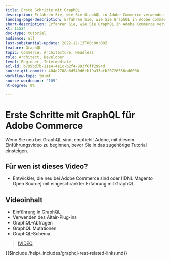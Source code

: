 ```yaml
---
title: Erste Schritte mit GraphQL
description: Erfahren Sie, wie Sie GraphQL in Adobe Commerce verwenden und [!DNL Magento Open Source]. Erfahren Sie mehr über die Verwendung von Abfragen, Mutationen und Schemas.
landing-page-description: Erfahren Sie, wie Sie GraphQL in Adobe Commerce verwenden und [!DNL Magento Open Source]. Erfahren Sie mehr über die Verwendung von Abfragen, Mutationen und Schemas.
short-description: Erfahren Sie, wie Sie GraphQL in Adobe Commerce verwenden und [!DNL Magento Open Source]. Erfahren Sie mehr über die Verwendung von Abfragen, Mutationen und Schemas.
kt: 11524
doc-type: tutorial
audience: all
last-substantial-update: 2022-12-13T00:00:00Z
feature: GraphQL
topic: Commerce, Architecture, Headless
role: Architect, Developer
level: Beginner, Intermediate
exl-id: b799bd7b-11a4-4a1c-b2f4-893f6ff2994d
source-git-commit: 404d2708a6d540d6fb19a33afb20726356cd8000
workflow-type: tm+mt
source-wordcount: '109'
ht-degree: 0%

---
```


# Erste Schritte mit GraphQL für Adobe Commerce

Wenn Sie neu bei GraphQL sind, empfiehlt Adobe, mit diesem Einführungsvideo zu beginnen, bevor Sie in das zugehörige Tutorial einsteigen.

## Für wen ist dieses Video?

* Entwickler, die neu bei Adobe Commerce sind oder [!DNL Magento Open Source] mit eingeschränkter Erfahrung mit GraphQL.

## Videoinhalt

* Einführung in GraphQL
* Verwenden des Altair-Plug-ins
* GraphQL-Abfragen
* GraphQL Mutationen
* GraphQL-Schema

>[!VIDEO](https://video.tv.adobe.com/v/3412302?quality=12&learn=on)

{{$include /help/_includes/graphql-rest-related-links.md}}
